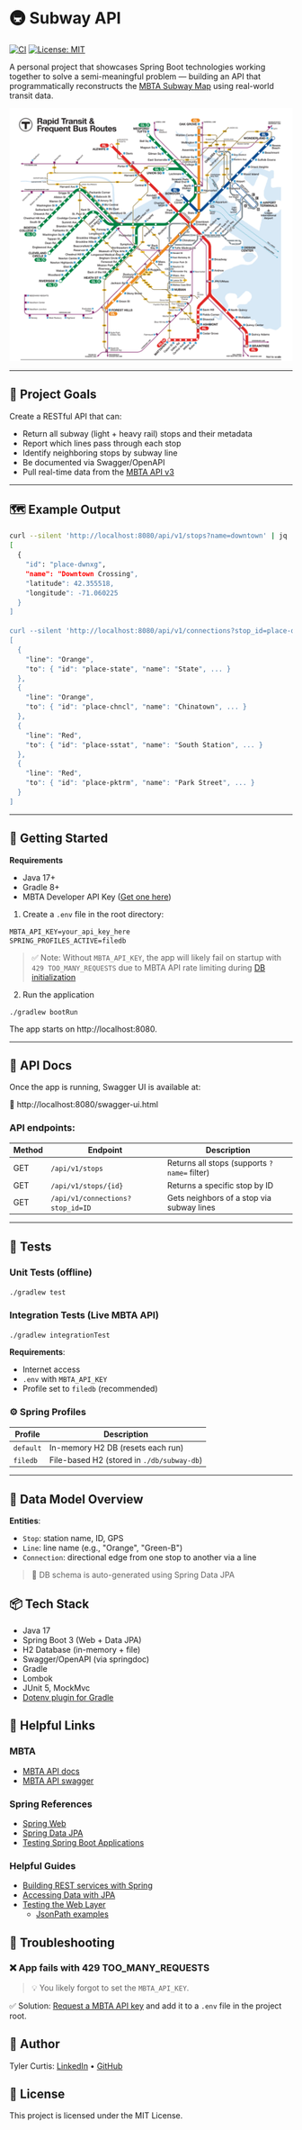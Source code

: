 # 🚇 Subway API
[![CI](https://github.com/curtis628/subway/actions/workflows/gradle.yml/badge.svg)](https://github.com/curtis628/subway/actions/workflows/gradle.yml)
[![License: MIT](https://img.shields.io/badge/License-MIT-blue.svg)](LICENSE)

A personal project that showcases Spring Boot technologies working together to solve a semi-meaningful problem —
building an API that programmatically reconstructs the [MBTA Subway Map](https://www.mbta.com/subway-map)
using real-world transit data.

![Subway Map](etc/mbta-subway-map.png)

---

## 🧠 Project Goals

Create a RESTful API that can:

- Return all subway (light + heavy rail) stops and their metadata
- Report which lines pass through each stop
- Identify neighboring stops by subway line
- Be documented via Swagger/OpenAPI
- Pull real-time data from the [MBTA API v3](https://www.mbta.com/developers/v3-api)

---

## 🗺️ Example Output

```bash
curl --silent 'http://localhost:8080/api/v1/stops?name=downtown' | jq
[
  {
    "id": "place-dwnxg",
    "name": "Downtown Crossing",
    "latitude": 42.355518,
    "longitude": -71.060225
  }
]

curl --silent 'http://localhost:8080/api/v1/connections?stop_id=place-dwnxg' | jq
[
  {
    "line": "Orange",
    "to": { "id": "place-state", "name": "State", ... }
  },
  {
    "line": "Orange",
    "to": { "id": "place-chncl", "name": "Chinatown", ... }
  },
  {
    "line": "Red",
    "to": { "id": "place-sstat", "name": "South Station", ... }
  },
  {
    "line": "Red",
    "to": { "id": "place-pktrm", "name": "Park Street", ... }
  }
]
```

---

## 🚀 Getting Started
**Requirements**
- Java 17+
- Gradle 8+
- MBTA Developer API Key ([Get one here](https://api-v3.mbta.com/))

1. Create a `.env` file in the root directory:

```
MBTA_API_KEY=your_api_key_here
SPRING_PROFILES_ACTIVE=filedb
```
> ✅ Note: Without `MBTA_API_KEY`, the app will likely fail on startup with `429 TOO_MANY_REQUESTS` due to MBTA API rate
> limiting during [DB initialization](src/main/java/net/tcurt/subway/MbtaApiDatabaseLoader.java)

2. Run the application
```shell
./gradlew bootRun
```

The app starts on http://localhost:8080.

---

## 📖 API Docs
Once the app is running, Swagger UI is available at:

🔗 http://localhost:8080/swagger-ui.html

### API endpoints:
| Method | Endpoint                         | Description                                  |
| ------ | -------------------------------- | -------------------------------------------- |
| GET    | `/api/v1/stops`                  | Returns all stops (supports `?name=` filter) |
| GET    | `/api/v1/stops/{id}`             | Returns a specific stop by ID                |
| GET    | `/api/v1/connections?stop_id=ID` | Gets neighbors of a stop via subway lines    |

---

## 🧪 Tests

### Unit Tests (offline)
```./gradlew test```

### Integration Tests (Live MBTA API)
```./gradlew integrationTest```

**Requirements**:
- Internet access
- `.env` with `MBTA_API_KEY`
- Profile set to `filedb` (recommended)

### ⚙️ Spring Profiles
| Profile   | Description                                |
| --------- |--------------------------------------------|
| `default` | In-memory H2 DB (resets each run)          |
| `filedb`  | File-based H2 (stored in `./db/subway-db`) |

---

## 🧩 Data Model Overview

**Entities**:
- `Stop`: station name, ID, GPS
- `Line`: line name (e.g., "Orange", "Green-B")
- `Connection`: directional edge from one stop to another via a line

> 🧠 DB schema is auto-generated using Spring Data JPA

## 📦 Tech Stack
- Java 17
- Spring Boot 3 (Web + Data JPA)
- H2 Database (in-memory + file)
- Swagger/OpenAPI (via springdoc)
- Gradle
- Lombok
- JUnit 5, MockMvc
- [Dotenv plugin for Gradle](https://github.com/uzzu/dotenv-gradle)

## 🔗 Helpful Links
### MBTA
- [MBTA API docs](https://www.mbta.com/developers/v3-api)
- [MBTA API swagger](https://api-v3.mbta.com/docs/swagger/index.html)

### Spring References
* [Spring Web](https://docs.spring.io/spring-boot/3.5.3/reference/web/servlet.html)
* [Spring Data JPA](https://docs.spring.io/spring-boot/3.5.3/reference/data/sql.html#data.sql.jpa-and-spring-data)
* [Testing Spring Boot Applications](https://docs.spring.io/spring-boot/reference/testing/spring-boot-applications.html)

### Helpful Guides
* [Building REST services with Spring](https://spring.io/guides/tutorials/rest/)
* [Accessing Data with JPA](https://spring.io/guides/gs/accessing-data-jpa/)
* [Testing the Web Layer](https://spring.io/guides/gs/testing-web)
  - [JsonPath examples](https://github.com/json-path/JsonPath#path-examples)

## 🧯 Troubleshooting
### ❌ App fails with 429 TOO_MANY_REQUESTS
> 💡 You likely forgot to set the `MBTA_API_KEY`.

✅ Solution: [Request a MBTA API key](https://api-v3.mbta.com/) and add it to a `.env` file in the project root.

## 👤 Author
Tyler Curtis: [LinkedIn](https://www.linkedin.com/in/tjcurtis) • [GitHub](https://github.com/curtis628)

## 📝 License
This project is licensed under the MIT License.
